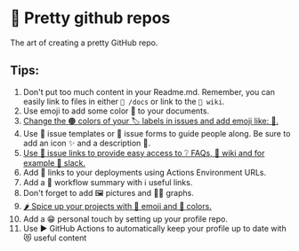 # 🌈 Pretty github repos

 The art of creating a pretty GitHub repo.

 ## Tips:

 1. Don't put too much content in your Readme.md. Remember, you can easily link to files in either `📁 /docs` or link to the `📃 wiki`.
 2. Use emoji to add some color 🎨 to your documents.
 3. [Change the 🟠 colors of your 🏷️ labels in issues and add emoji like: 🐛.](https://github.com/jessehouwing/pretty-github/labels)
 4. Use 📄 issue templates or 📰 issue forms to guide people along. Be sure to add an icon ✨ and a description 🤩.
 6. [Use 📎 issue links to provide easy access to ❔ FAQs, 📃 wiki and for example 💬 slack.](https://github.com/jessehouwing/pretty-github/blob/main/.github/ISSUE_TEMPLATE/config.yml)
 7. Add 🔗 links to your deployments using Actions Environment URLs.
 8. Add a 📲 workflow summary with ℹ️ useful links.
 9. Don't forget to add 🖼️ pictures and 🧜‍♀️ graphs.
 10. [🌶️ Spice up your projects with 🚦 emoji and 📱 colors.](https://github.com/jessehouwing/pretty-github/projects)
 11. Add a 😁 personal touch by setting up your profile repo.
 12. Use ▶️ GitHub Actions to automatically keep your profile up to date with 😻 useful content
